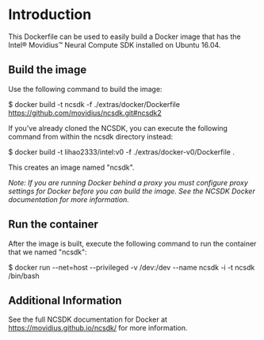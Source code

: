 # Introduction

This Dockerfile can be used to easily build a Docker image that has the Intel® Movidius™ Neural Compute SDK installed on Ubuntu 16.04.

## Build the image

Use the following command to build the image:

$ docker build -t ncsdk -f ./extras/docker/Dockerfile https://github.com/movidius/ncsdk.git#ncsdk2

If you've already cloned the NCSDK, you can execute the following command from within the ncsdk directory instead:

$ docker build -t lihao2333/intel:v0 -f ./extras/docker-v0/Dockerfile .

This creates an image named "ncsdk".

*Note: If you are running Docker behind a proxy you must configure proxy settings for Docker before you can build the image. See the NCSDK Docker documentation for more information.*

## Run the container

After the image is built, execute the following command to run the container that we named "ncsdk":

$ docker run --net=host --privileged -v /dev:/dev --name ncsdk -i -t ncsdk /bin/bash

## Additional Information

See the full NCSDK documentation for Docker at https://movidius.github.io/ncsdk/ for more information.
